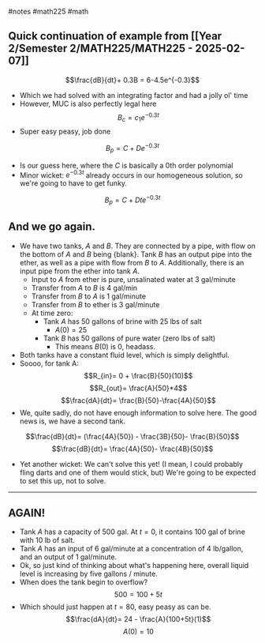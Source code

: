 #notes #math225 #math 


## Quick continuation of example from [[Year 2/Semester 2/MATH225/MATH225 - 2025-02-07]]
$$\frac{dB}{dt}+ 0.3B = 6-4.5e^{-0.3}$$
- Which we had solved with an integrating factor and had a jolly ol' time
- However, MUC is also perfectly legal here
$$B_{c}= c_{1}e^{-0.3t}$$
- Super easy peasy, job done

$$B_{p}=C+De^{-0.3t}$$
- Is our guess here, where the $C$ is basically a 0th order polynomial
- Minor wicket: $e^{-0.3t}$ already occurs in our homogeneous solution, so we're going to have to get funky.

$$B_{p}= C+Dte^{-0.3t}$$
## And we go again.
- We have two tanks, $A$ and $B$. They are connected by a pipe, with flow on the bottom of $A$ and $B$ being {blank}. Tank $B$ has an output pipe into the ether, as well as a pipe with flow from $B$ to $A$. Additionally, there is an input pipe from the ether into tank $A$.
	- Input to $A$ from ether is pure, unsalinated water at 3 gal/minute
	- Transfer from $A$ to $B$ is 4 gal/min
	- Transfer from $B$ to $A$ is 1 gal/minute
	- Transfer from $B$ to ether is 3 gal/minute
	- At time zero:
		- Tank $A$ has 50 gallons of brine with 25 lbs of salt
			- $A(0)=25$
		- Tank $B$ has 50 gallons of pure water (zero lbs of salt)
			- This means $B(0)$ is 0, headass.
- Both tanks have a constant fluid level, which is simply delightful.
- Soooo, for tank A:
$$R_{in}= 0 + \frac{B}{50}(10)$$
$$R_{out}= \frac{A}{50}*4$$
$$\frac{dA}{dt}= \frac{B}{50}-\frac{4A}{50}$$
- We, quite sadly, do not have enough information to solve here. The good news is, we have a second tank.

$$\frac{dB}{dt}= (\frac{4A}{50}) - \frac{3B}{50}- \frac{B}{50}$$
$$\frac{dB}{dt}= \frac{4A}{50}- \frac{4B}{50}$$
- Yet another wicket: We can't solve this yet! (I mean, I could probably fling darts and one of them would stick, but) We're going to be expected to set this up, not to solve.

---
## AGAIN!
- Tank $A$ has a capacity of 500 gal. At $t=0$, it contains 100 gal of brine with 10 lb of salt.
- Tank $A$ has an input of 6 gal/minute at a concentration of 4 lb/gallon, and an output of 1 gal/minute.
- Ok, so just kind of thinking about what's happening here, overall liquid level is increasing by five gallons / minute.
- When does the tank begin to overflow?
$$500 = 100 +5t$$
- Which should just happen at $t=80$, easy peasy as can be.
$$\frac{dA}{dt}= 24 - \frac{A}{100+5t}(1)$$
$$A(0)=10$$

